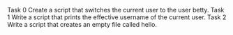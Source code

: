 Task 0
Create a script that switches the current user to the user betty.
Task 1 
Write a script that prints the effective username of the current user.
Task 2
Write a script that creates an empty file called hello.
